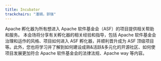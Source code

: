 ```yaml
---
title: Incubator
trackchairs: "潘娟，郭强"
---
```

Apache 孵化器为所有想进入 Apache 软件基金会（ASF）的项目提供相关帮助和服务。
本会场将分享有关孵化器的相关经验和指导，包括 Apache 软件基金会治理和运作的风格、项目如何进入 ASF 孵化器，并顺利晋升成为 ASF 顶级项目等。此外，您也将学习并了解到如何建设成熟&活跃&多元化的开源社区、如何使项目发展更加符合 Apache 软件基金会的法律法规、Apache way 等内容。
